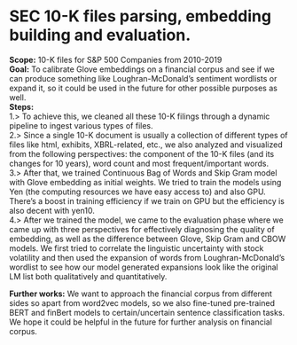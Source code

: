 # SEC 10-K files parsing, embedding building and evaluation.
**Scope:** 10-K files for S&P 500 Companies from 2010-2019<br>
**Goal:** To calibrate Glove embeddings on a financial corpus and see if we can produce something like Loughran-McDonald’s sentiment wordlists or expand it,
so it could be used in the future for other possible purposes as well.<br>
**Steps:**<br>
1.> To achieve this, we cleaned all these 10-K filings through a dynamic pipeline to ingest various types of files.  <br>
2.> Since a single 10-K document is usually a collection of different types of files like html, exhibits, XBRL-related, etc.,
we also analyzed and visualized from the following perspectives: the component of the 10-K files (and its changes for 10 years),
word count and most frequent/important words. <br>
3.> After that, we trained Continuous Bag of Words and Skip Gram model with Glove embedding
as initial weights. We tried to train the models using Yen (the computing resources we have easy access to) and also GPU. 
There’s a boost in training efficiency if we train on GPU but the efficiency is also decent with yen10.<br>
4.> After we trained the model, we came to the evaluation phase where we came up with three perspectives for effectively diagnosing the quality of embedding, 
as well as the difference between Glove, Skip Gram and CBOW models. We first tried to correlate the linguistic uncertainty with stock volatility 
and then used the expansion of words from Loughran-McDonald’s wordlist to see how our model generated expansions look like the original LM list 
both qualitatively and quantitatively.

**Further works:**
We want to approach the financial corpus from different sides so apart from word2vec models, so we also fine-tuned pre-trained BERT and finBert models
to certain/uncertain sentence classification tasks. We hope it could be helpful in the future for further analysis on financial corpus. 

